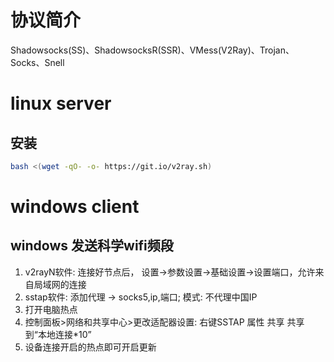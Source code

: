 # 协议简介

Shadowsocks(SS)、ShadowsocksR(SSR)、VMess(V2Ray)、Trojan、Socks、Snell


# linux server

## 安装

```bash
bash <(wget -qO- -o- https://git.io/v2ray.sh)
```

# windows client

## windows 发送科学wifi频段

1. v2rayN软件: 连接好节点后， 设置->参数设置->基础设置->设置端口，允许来自局域网的连接
2. sstap软件: 添加代理 -> socks5,ip,端口; 模式: 不代理中国IP
3. 打开电脑热点
4. 控制面板>网络和共享中心>更改适配器设置: 右键SSTAP 属性 共享 共享到“本地连接*10”
5. 设备连接开启的热点即可开启更新